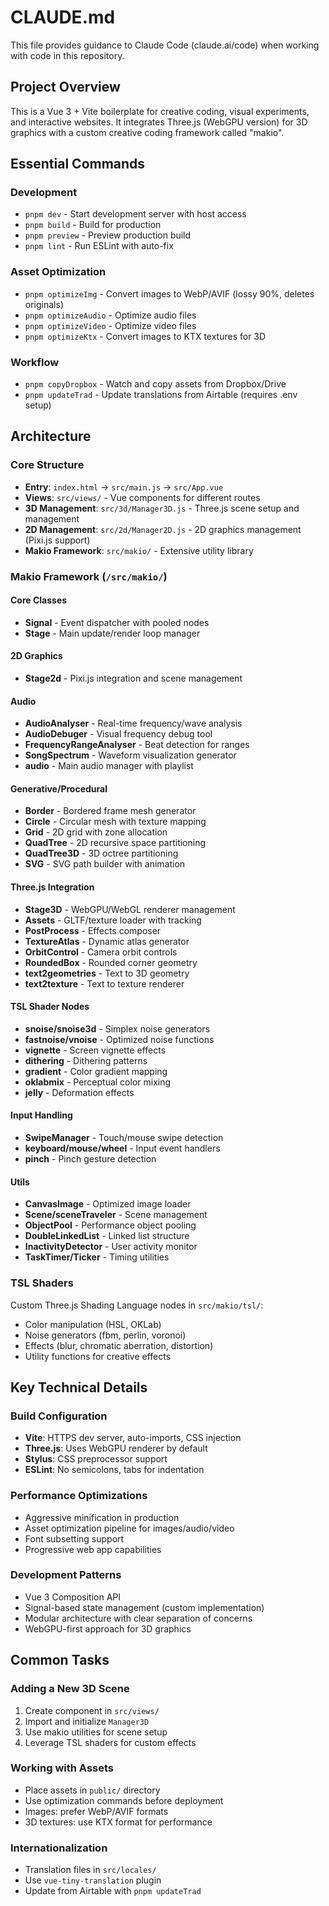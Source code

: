 # CLAUDE.md

This file provides guidance to Claude Code (claude.ai/code) when working with code in this repository.

## Project Overview

This is a Vue 3 + Vite boilerplate for creative coding, visual experiments, and interactive websites. It integrates Three.js (WebGPU version) for 3D graphics with a custom creative coding framework called "makio".

## Essential Commands

### Development
- `pnpm dev` - Start development server with host access
- `pnpm build` - Build for production
- `pnpm preview` - Preview production build
- `pnpm lint` - Run ESLint with auto-fix

### Asset Optimization
- `pnpm optimizeImg` - Convert images to WebP/AVIF (lossy 90%, deletes originals)
- `pnpm optimizeAudio` - Optimize audio files
- `pnpm optimizeVideo` - Optimize video files
- `pnpm optimizeKtx` - Convert images to KTX textures for 3D

### Workflow
- `pnpm copyDropbox` - Watch and copy assets from Dropbox/Drive
- `pnpm updateTrad` - Update translations from Airtable (requires .env setup)

## Architecture

### Core Structure
- **Entry**: `index.html` → `src/main.js` → `src/App.vue`
- **Views**: `src/views/` - Vue components for different routes
- **3D Management**: `src/3d/Manager3D.js` - Three.js scene setup and management
- **2D Management**: `src/2d/Manager2D.js` - 2D graphics management (Pixi.js support)
- **Makio Framework**: `src/makio/` - Extensive utility library

### Makio Framework (`/src/makio/`)

#### Core Classes
- **Signal** - Event dispatcher with pooled nodes
- **Stage** - Main update/render loop manager

#### 2D Graphics
- **Stage2d** - Pixi.js integration and scene management

#### Audio
- **AudioAnalyser** - Real-time frequency/wave analysis
- **AudioDebuger** - Visual frequency debug tool
- **FrequencyRangeAnalyser** - Beat detection for ranges
- **SongSpectrum** - Waveform visualization generator
- **audio** - Main audio manager with playlist

#### Generative/Procedural
- **Border** - Bordered frame mesh generator
- **Circle** - Circular mesh with texture mapping
- **Grid** - 2D grid with zone allocation
- **QuadTree** - 2D recursive space partitioning
- **QuadTree3D** - 3D octree partitioning
- **SVG** - SVG path builder with animation

#### Three.js Integration
- **Stage3D** - WebGPU/WebGL renderer management
- **Assets** - GLTF/texture loader with tracking
- **PostProcess** - Effects composer
- **TextureAtlas** - Dynamic atlas generator
- **OrbitControl** - Camera orbit controls
- **RoundedBox** - Rounded corner geometry
- **text2geometries** - Text to 3D geometry
- **text2texture** - Text to texture renderer

#### TSL Shader Nodes
- **snoise/snoise3d** - Simplex noise generators
- **fastnoise/vnoise** - Optimized noise functions
- **vignette** - Screen vignette effects
- **dithering** - Dithering patterns
- **gradient** - Color gradient mapping
- **oklabmix** - Perceptual color mixing
- **jelly** - Deformation effects

#### Input Handling
- **SwipeManager** - Touch/mouse swipe detection
- **keyboard/mouse/wheel** - Input event handlers
- **pinch** - Pinch gesture detection

#### Utils
- **CanvasImage** - Optimized image loader
- **Scene/sceneTraveler** - Scene management
- **ObjectPool** - Performance object pooling
- **DoubleLinkedList** - Linked list structure
- **InactivityDetector** - User activity monitor
- **TaskTimer/Ticker** - Timing utilities

### TSL Shaders
Custom Three.js Shading Language nodes in `src/makio/tsl/`:
- Color manipulation (HSL, OKLab)
- Noise generators (fbm, perlin, voronoi)
- Effects (blur, chromatic aberration, distortion)
- Utility functions for creative effects

## Key Technical Details

### Build Configuration
- **Vite**: HTTPS dev server, auto-imports, CSS injection
- **Three.js**: Uses WebGPU renderer by default
- **Stylus**: CSS preprocessor support
- **ESLint**: No semicolons, tabs for indentation

### Performance Optimizations
- Aggressive minification in production
- Asset optimization pipeline for images/audio/video
- Font subsetting support
- Progressive web app capabilities

### Development Patterns
- Vue 3 Composition API
- Signal-based state management (custom implementation)
- Modular architecture with clear separation of concerns
- WebGPU-first approach for 3D graphics

## Common Tasks

### Adding a New 3D Scene
1. Create component in `src/views/`
2. Import and initialize `Manager3D`
3. Use makio utilities for scene setup
4. Leverage TSL shaders for custom effects

### Working with Assets
- Place assets in `public/` directory
- Use optimization commands before deployment
- Images: prefer WebP/AVIF formats
- 3D textures: use KTX format for performance

### Internationalization
- Translation files in `src/locales/`
- Use `vue-tiny-translation` plugin
- Update from Airtable with `pnpm updateTrad`